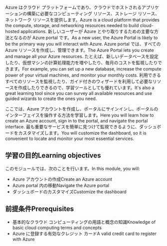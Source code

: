 <span data-ttu-id="ab30a-101">Azure はクラウド プラットフォームであり、クラウドでホストされるアプリケーションの構築に必要なコンピューティング リソース、ストレージ リソース、ネットワーク リソースを提供します。</span><span class="sxs-lookup"><span data-stu-id="ab30a-101">Azure is a cloud platform that provides the compute, storage, and networking resources needed to build cloud-hosted applications.</span></span> <span data-ttu-id="ab30a-102">新しいユーザーが Azure とやり取りするための主要な方法となるのが Azure portal です。</span><span class="sxs-lookup"><span data-stu-id="ab30a-102">As a new user, the Azure Portal is likely to be the primary way you will interact with Azure.</span></span> <span data-ttu-id="ab30a-103">Azure portal では、すべての Azure リソースを作成し、管理できます。</span><span class="sxs-lookup"><span data-stu-id="ab30a-103">The Azure Portal lets you create and manage all your Azure resources.</span></span> <span data-ttu-id="ab30a-104">たとえば、新しいデータベースを設定したり、仮想マシンの計算処理能力を増やしたり、毎月のコストを監視したりできます。</span><span class="sxs-lookup"><span data-stu-id="ab30a-104">For example, you can set up a new database, increase the compute power of your virtual machines, and monitor your monthly costs.</span></span> <span data-ttu-id="ab30a-105">利用できるすべてのリソースを監視したり、ガイド付きのウィザードを利用して必要なリソースを作成したりできるので、学習ツールとしても優れています。</span><span class="sxs-lookup"><span data-stu-id="ab30a-105">It's also a great learning tool since you can survey all available resources and use guided wizards to create the ones you need.</span></span>

<span data-ttu-id="ab30a-106">ここでは、Azure アカウントを作成し、ポータルにサインインし、ポータルのインターフェイスを操作する方法を学習します。</span><span class="sxs-lookup"><span data-stu-id="ab30a-106">Here you will learn how to create an Azure account, sign in to the portal, and navigate the portal interface.</span></span> <span data-ttu-id="ab30a-107">最も重要なサービスを簡単に見つけて監視できるように、ダッシュボードをカスタマイズします。</span><span class="sxs-lookup"><span data-stu-id="ab30a-107">You will customize the dashboard, so it is convenient to locate and monitor your most essential services.</span></span>

## <a name="learning-objectives"></a><span data-ttu-id="ab30a-108">学習の目的</span><span class="sxs-lookup"><span data-stu-id="ab30a-108">Learning objectives</span></span>

<span data-ttu-id="ab30a-109">このモジュールでは、次のことを行います。</span><span class="sxs-lookup"><span data-stu-id="ab30a-109">In this module, you will:</span></span>

- <span data-ttu-id="ab30a-110">Azure アカウントの作成</span><span class="sxs-lookup"><span data-stu-id="ab30a-110">Create an Azure account</span></span>
- <span data-ttu-id="ab30a-111">Azure portal 内の移動</span><span class="sxs-lookup"><span data-stu-id="ab30a-111">Navigate the Azure portal</span></span>
- <span data-ttu-id="ab30a-112">ダッシュボードのカスタマイズ</span><span class="sxs-lookup"><span data-stu-id="ab30a-112">Customize the dashboard</span></span>

## <a name="prerequisites"></a><span data-ttu-id="ab30a-113">前提条件</span><span class="sxs-lookup"><span data-stu-id="ab30a-113">Prerequisites</span></span>

- <span data-ttu-id="ab30a-114">基本的なクラウド コンピューティングの用語と概念の知識</span><span class="sxs-lookup"><span data-stu-id="ab30a-114">Knowledge of basic cloud computing terms and concepts</span></span>
- <span data-ttu-id="ab30a-115">Azure に登録する有効なクレジット カード</span><span class="sxs-lookup"><span data-stu-id="ab30a-115">A valid credit card to register with Azure</span></span>